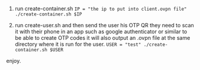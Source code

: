 1. run create-container.sh
` IP = "the ip to put into client.ovpn file"
  ./create-container.sh $IP
`

2. run create-user.sh and then send the user his OTP QR they need to scan it with their phone in an app such as google authenticator or similar to be able to create OTP codes it will also output an .ovpn file at the same directory where it is run for the user.
`
USER = "test"
./create-container.sh $USER
`

enjoy.
